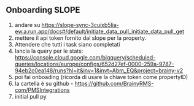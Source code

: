 ## Onboarding SLOPE

1. andare su https://slope-sync-3cuixb5lia-ew.a.run.app/docs#/default/initiate_data_pull_initiate_data_pull_get
2. mettere il api token fornito dal slope per la property.
3. Attendere che tutti i task siano completati
4. lancia la query per le stats: https://console.cloud.google.com/bigquery/scheduled-queries/locations/europe/configs/652d27ef-0000-259a-9787-94eb2c0ea148/runs?hl=it&inv=1&invt=Abm_EQ&project=brainy-v2
5. poi fai onboading (ricorda di usare la chiave token come propertyID)
6. la cartella è su github - https://github.com/BrainyRMS-com/PMSIntegrations
7. initial pull py
